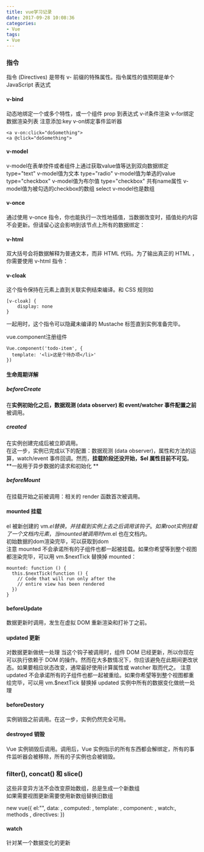 ```yaml
---
title: vue学习记录
date: 2017-09-28 10:08:36
categories: 
- Vue
tags: 
- Vue
---
```



<!-- more -->
### 指令
指令 (Directives) 是带有 v- 前缀的特殊属性。指令属性的值预期是单个 JavaScript 表达式 
#### v-bind
动态地绑定一个或多个特性，或一个组件 prop 到表达式
v-if条件渲染
v-for绑定数据渲染列表 注意添加:key
v-on绑定事件监听器
```
<a v-on:click="doSomething">
<a @click="doSomething">
```
#### v-model
v-model在表单控件或者组件上通过获取value值等达到双向数据绑定
type="text"  v-model值为文本
type="radio"  v-model值为单选的value
type="checkbox"  v-model值为布尔值
type="checkbox" 共有name属性 v-model值为被勾选的checkbox的数组
select v-model也是数组

#### v-once
通过使用 v-once 指令，你也能执行一次性地插值，当数据改变时，插值处的内容不会更新。但请留心这会影响到该节点上所有的数据绑定：  
#### v-html
双大括号会将数据解释为普通文本，而非 HTML 代码。为了输出真正的 HTML ，你需要使用 v-html 指令：

#### v-cloak
这个指令保持在元素上直到关联实例结束编译。和 CSS 规则如 
```
[v-cloak] { 
    display: none 
} 
```
一起用时，这个指令可以隐藏未编译的 Mustache 标签直到实例准备完毕。

vue.component注册组件
```
Vue.component('todo-item', {
  template: '<li>这是个待办项</li>'
})
```

#### 生命周期详解
##### beforeCreate  
在**实例初始化之后，数据观测 (data observer) 和 event/watcher 事件配置之前**被调用。
##### created
在实例创建完成后被立即调用。  
在这一步，实例已完成以下的配置：数据观测 (data observer)，属性和方法的运算，watch/event 事件回调。然而，**挂载阶段还没开始，$el 属性目前不可见**。  
**一般用于异步数据的请求和初始化 ** 
##### beforeMount
在挂载开始之前被调用：相关的 render 函数首次被调用。  
#### mounted 挂载
el 被新创建的 vm.$el 替换，并挂载到实例上去之后调用该钩子。  
如果 root 实例挂载了一个文档内元素，当 mounted 被调用时 vm.$el 也在文档内。  
初始数据的dom渲染完毕，可以获取到dom  
注意 mounted 不会承诺所有的子组件也都一起被挂载。如果你希望等到整个视图都渲染完毕，可以用 vm.$nextTick 替换掉 mounted：
```
mounted: function () {
  this.$nextTick(function () {
    // Code that will run only after the
    // entire view has been rendered
  })
}
```
#### beforeUpdate
数据更新时调用，发生在虚拟 DOM 重新渲染和打补丁之前。
#### updated 更新
对数据更新做统一处理
当这个钩子被调用时，组件 DOM 已经更新，所以你现在可以执行依赖于 DOM 的操作。然而在大多数情况下，你应该避免在此期间更改状态。如果要相应状态改变，通常最好使用计算属性或 watcher 取而代之。
注意 updated 不会承诺所有的子组件也都一起被重绘。如果你希望等到整个视图都重绘完毕，可以用 vm.$nextTick 替换掉 updated
实例中所有的数据变化做统一处理
#### beforeDestory
实例销毁之前调用。在这一步，实例仍然完全可用。
#### destroyed 销毁
Vue 实例销毁后调用。调用后，Vue 实例指示的所有东西都会解绑定，所有的事件监听器会被移除，所有的子实例也会被销毁。

### filter(), concat() 和 slice()
这些非变异方法不会改变原始数组，总是生成一个新数组  
如果需要视图更新需要使用新数组替换旧数组

new vue({
    el:"",
    data: ,
    computed: ,
    template: ,
    component: ,
    watch:,
    methods ,
    directives: 
})

#### watch
针对某一个数据变化的更新
